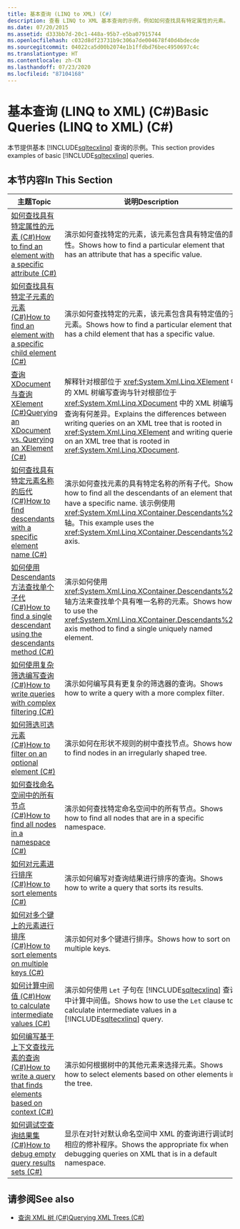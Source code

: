 ```yaml
---
title: 基本查询 (LINQ to XML) (C#)
description: 查看 LINQ to XML 基本查询的示例，例如如何查找具有特定属性的元素。
ms.date: 07/20/2015
ms.assetid: d333bb7d-20c1-448a-95b7-e5ba07915744
ms.openlocfilehash: c032d8df23731b9c306a7de004678f40d4bdecde
ms.sourcegitcommit: 04022ca5d00b2074e1b1ffdbd76bec4950697c4c
ms.translationtype: HT
ms.contentlocale: zh-CN
ms.lasthandoff: 07/23/2020
ms.locfileid: "87104168"
---
```

# <a name="basic-queries-linq-to-xml-c"></a><span data-ttu-id="b174f-103">基本查询 (LINQ to XML) (C#)</span><span class="sxs-lookup"><span data-stu-id="b174f-103">Basic Queries (LINQ to XML) (C#)</span></span>
<span data-ttu-id="b174f-104">本节提供基本 [!INCLUDE[sqltecxlinq](~/includes/sqltecxlinq-md.md)] 查询的示例。</span><span class="sxs-lookup"><span data-stu-id="b174f-104">This section provides examples of basic [!INCLUDE[sqltecxlinq](~/includes/sqltecxlinq-md.md)] queries.</span></span>  
  
## <a name="in-this-section"></a><span data-ttu-id="b174f-105">本节内容</span><span class="sxs-lookup"><span data-stu-id="b174f-105">In This Section</span></span>  
  
|<span data-ttu-id="b174f-106">主题</span><span class="sxs-lookup"><span data-stu-id="b174f-106">Topic</span></span>|<span data-ttu-id="b174f-107">说明</span><span class="sxs-lookup"><span data-stu-id="b174f-107">Description</span></span>|  
|-----------|-----------------|  
|[<span data-ttu-id="b174f-108">如何查找具有特定属性的元素 (C#)</span><span class="sxs-lookup"><span data-stu-id="b174f-108">How to find an element with a specific attribute (C#)</span></span>](./how-to-find-an-element-with-a-specific-attribute.md)|<span data-ttu-id="b174f-109">演示如何查找特定的元素，该元素包含具有特定值的属性。</span><span class="sxs-lookup"><span data-stu-id="b174f-109">Shows how to find a particular element that has an attribute that has a specific value.</span></span>|
|[<span data-ttu-id="b174f-110">如何查找具有特定子元素的元素 (C#)</span><span class="sxs-lookup"><span data-stu-id="b174f-110">How to find an element with a specific child element (C#)</span></span>](./how-to-find-an-element-with-a-specific-child-element.md)|<span data-ttu-id="b174f-111">演示如何查找特定的元素，该元素包含具有特定值的子元素。</span><span class="sxs-lookup"><span data-stu-id="b174f-111">Shows how to find a particular element that has a child element that has a specific value.</span></span>|
|[<span data-ttu-id="b174f-112">查询 XDocument 与查询 XElement (C#)</span><span class="sxs-lookup"><span data-stu-id="b174f-112">Querying an XDocument vs. Querying an XElement (C#)</span></span>](./querying-an-xdocument-vs-querying-an-xelement.md)|<span data-ttu-id="b174f-113">解释针对根部位于 <xref:System.Xml.Linq.XElement> 中的 XML 树编写查询与针对根部位于 <xref:System.Xml.Linq.XDocument> 中的 XML 树编写查询有何差异。</span><span class="sxs-lookup"><span data-stu-id="b174f-113">Explains the differences between writing queries on an XML tree that is rooted in <xref:System.Xml.Linq.XElement> and writing queries on an XML tree that is rooted in <xref:System.Xml.Linq.XDocument>.</span></span>|  
|[<span data-ttu-id="b174f-114">如何查找具有特定元素名称的后代 (C#)</span><span class="sxs-lookup"><span data-stu-id="b174f-114">How to find descendants with a specific element name (C#)</span></span>](./how-to-find-descendants-with-a-specific-element-name.md)|<span data-ttu-id="b174f-115">演示如何查找元素的具有特定名称的所有子代。</span><span class="sxs-lookup"><span data-stu-id="b174f-115">Shows how to find all the descendants of an element that have a specific name.</span></span> <span data-ttu-id="b174f-116">该示例使用 <xref:System.Xml.Linq.XContainer.Descendants%2A> 轴。</span><span class="sxs-lookup"><span data-stu-id="b174f-116">This example uses the <xref:System.Xml.Linq.XContainer.Descendants%2A> axis.</span></span>|
|[<span data-ttu-id="b174f-117">如何使用 Descendants 方法查找单个子代 (C#)</span><span class="sxs-lookup"><span data-stu-id="b174f-117">How to find a single descendant using the descendants method (C#)</span></span>](./how-to-find-a-single-descendant-using-the-descendants-method.md)|<span data-ttu-id="b174f-118">演示如何使用 <xref:System.Xml.Linq.XContainer.Descendants%2A> 轴方法来查找单个具有唯一名称的元素。</span><span class="sxs-lookup"><span data-stu-id="b174f-118">Shows how to use the <xref:System.Xml.Linq.XContainer.Descendants%2A> axis method to find a single uniquely named element.</span></span>|
|[<span data-ttu-id="b174f-119">如何使用复杂筛选编写查询 (C#)</span><span class="sxs-lookup"><span data-stu-id="b174f-119">How to write queries with complex filtering (C#)</span></span>](./how-to-write-queries-with-complex-filtering.md)|<span data-ttu-id="b174f-120">演示如何编写具有更复杂的筛选器的查询。</span><span class="sxs-lookup"><span data-stu-id="b174f-120">Shows how to write a query with a more complex filter.</span></span>|  
|[<span data-ttu-id="b174f-121">如何筛选可选元素 (C#)</span><span class="sxs-lookup"><span data-stu-id="b174f-121">How to filter on an optional element (C#)</span></span>](./how-to-filter-on-an-optional-element.md)|<span data-ttu-id="b174f-122">演示如何在形状不规则的树中查找节点。</span><span class="sxs-lookup"><span data-stu-id="b174f-122">Shows how to find nodes in an irregularly shaped tree.</span></span>|
|[<span data-ttu-id="b174f-123">如何查找命名空间中的所有节点 (C#)</span><span class="sxs-lookup"><span data-stu-id="b174f-123">How to find all nodes in a namespace (C#)</span></span>](./how-to-find-all-nodes-in-a-namespace.md)|<span data-ttu-id="b174f-124">演示如何查找特定命名空间中的所有节点。</span><span class="sxs-lookup"><span data-stu-id="b174f-124">Shows how to find all nodes that are in a specific namespace.</span></span>|
|[<span data-ttu-id="b174f-125">如何对元素进行排序 (C#)</span><span class="sxs-lookup"><span data-stu-id="b174f-125">How to sort elements (C#)</span></span>](./how-to-sort-elements.md)|<span data-ttu-id="b174f-126">演示如何编写对查询结果进行排序的查询。</span><span class="sxs-lookup"><span data-stu-id="b174f-126">Shows how to write a query that sorts its results.</span></span>|  
|[<span data-ttu-id="b174f-127">如何对多个键上的元素进行排序 (C#)</span><span class="sxs-lookup"><span data-stu-id="b174f-127">How to sort elements on multiple keys (C#)</span></span>](./how-to-sort-elements-on-multiple-keys.md)|<span data-ttu-id="b174f-128">演示如何对多个键进行排序。</span><span class="sxs-lookup"><span data-stu-id="b174f-128">Shows how to sort on multiple keys.</span></span>|  
|[<span data-ttu-id="b174f-129">如何计算中间值 (C#)</span><span class="sxs-lookup"><span data-stu-id="b174f-129">How to calculate intermediate values (C#)</span></span>](./how-to-calculate-intermediate-values.md)|<span data-ttu-id="b174f-130">演示如何使用 `Let` 子句在 [!INCLUDE[sqltecxlinq](~/includes/sqltecxlinq-md.md)] 查询中计算中间值。</span><span class="sxs-lookup"><span data-stu-id="b174f-130">Shows how to use the `Let` clause to calculate intermediate values in a [!INCLUDE[sqltecxlinq](~/includes/sqltecxlinq-md.md)] query.</span></span>|  
|[<span data-ttu-id="b174f-131">如何编写基于上下文查找元素的查询 (C#)</span><span class="sxs-lookup"><span data-stu-id="b174f-131">How to write a query that finds elements based on context (C#)</span></span>](./how-to-write-a-query-that-finds-elements-based-on-context.md)|<span data-ttu-id="b174f-132">演示如何根据树中的其他元素来选择元素。</span><span class="sxs-lookup"><span data-stu-id="b174f-132">Shows how to select elements based on other elements in the tree.</span></span>|  
|[<span data-ttu-id="b174f-133">如何调试空查询结果集 (C#)</span><span class="sxs-lookup"><span data-stu-id="b174f-133">How to debug empty query results sets (C#)</span></span>](./how-to-debug-empty-query-results-sets.md)|<span data-ttu-id="b174f-134">显示在对针对默认命名空间中 XML 的查询进行调试时相应的修补程序。</span><span class="sxs-lookup"><span data-stu-id="b174f-134">Shows the appropriate fix when debugging queries on XML that is in a default namespace.</span></span>|  
  
## <a name="see-also"></a><span data-ttu-id="b174f-135">请参阅</span><span class="sxs-lookup"><span data-stu-id="b174f-135">See also</span></span>

- [<span data-ttu-id="b174f-136">查询 XML 树 (C#)</span><span class="sxs-lookup"><span data-stu-id="b174f-136">Querying XML Trees (C#)</span></span>](how-to-find-an-element-with-a-specific-attribute.md)
